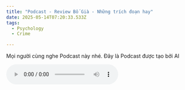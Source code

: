```yaml
---
title: "Podcast - Review Bố Già - Những trích đoạn hay"
date: 2025-05-14T07:20:33.533Z
tags:
  - Psychology
  - Crime

---
```

Mọi người cùng nghe Podcast này nhé. Đây là Podcast được tạo bởi AI


<audio src="/path/to/audio.mp3" controls>
Your browser does not support the audio tag.
</audio>
